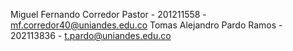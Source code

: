 Miguel Fernando Corredor Pastor - 201211558 - mf.corredor40@uniandes.edu.co Tomas Alejandro Pardo Ramos - 202113836 - t.pardo@uniandes.edu.co